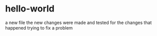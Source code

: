 # hello-world
a new file
the new changes were made and
tested for the changes that happened
trying to fix a problem
